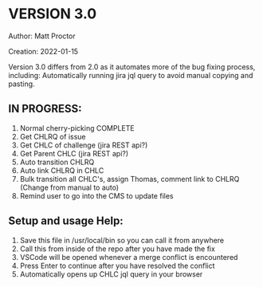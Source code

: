 # VERSION 3.0

Author: Matt Proctor

Creation: 2022-01-15

Version 3.0 differs from 2.0 as it automates more of the bug fixing process, including:
	Automatically running jira jql query to avoid manual copying and pasting.

## IN PROGRESS:
1. Normal cherry-picking COMPLETE
2. Get CHLRQ of issue
3. Get CHLC of challenge (jira REST api?)
4. Get Parent CHLC (jira REST api?)
5. Auto transition CHLRQ
6. Auto link CHLRQ in CHLC
7. Bulk transition all CHLC's, assign Thomas, comment link to CHLRQ (Change from manual to auto)
8. Remind user to go into the CMS to update files

## Setup and usage Help:
1. Save this file in /usr/local/bin so you can call it from anywhere
2. Call this from inside of the repo after you have made the fix
3. VSCode will be opened whenever a merge conflict is encountered
4. Press Enter to continue after you have resolved the conflict
5. Automatically opens up CHLC jql query in your browser
